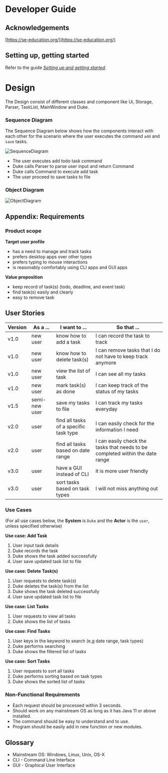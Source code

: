 # Developer Guide

## Acknowledgements

[https://se-education.org/](https://se-education.org/)

## **Setting up, getting started**

Refer to the guide [_Setting up and getting started_](SettingUp.md).

# Design
The Design consist of different classes and component like Ui, Storage, Parser, TaskList, MainWindow and Duke.

### Sequence Diagram
The Sequence Diagram below shows how the components interact with each other for the scenario where the user executes the command `add` and `save` tasks.

![SequenceDiagram](https://user-images.githubusercontent.com/54068363/154961557-5c8eb8d9-6d45-4195-ab59-7e3db230af3b.png)
* The user executes add todo task command
* Duke calls Parser to parse user input and return Command
* Duke calls Command to execute add task
* The user proceed to save tasks to file

### Object Diagram
![ObjectDiagram](https://user-images.githubusercontent.com/54068363/154961981-561df54b-ae8d-491b-a5f5-8378b2fda7e0.png)

## Appendix: Requirements

### Product scope

**Target user profile**
* has a need to manage and track tasks
* prefers desktop apps over other types
* prefers typing to mouse interactions
* is reasonably comfortably using CLI apps and GUI apps

**Value proposition**
* keep record of task(s) (todo, deadline, and event task)
* find task(s) easily and clearly
* easy to remove task

## User Stories

|Version| As a ... | I want to ... | So that ...|
|--------|----------|---------------|------------------|
|v1.0|new user|know how to add a task |I can record the task to track|
|v1.0|new user|know how to delete task(s) |I can remove tasks that I do not have to keep track anymore|
|v1.0|new user|view the list of task |I can see all my tasks|
|v1.0|new user|mark task(s) as done |I can keep track of the status of my tasks|
|v1.5|semi-new user|save my tasks to file|I can track my tasks everyday|
|v2.0|user|find all tasks of a specific task type|I can easily check for the information I need|
|v2.0|user|find all tasks based on date range |I can easily check the tasks that needs to be completed within the date range|
|v3.0|user|have a GUI instead of CLI |it is more user friendly|
|v3.0|user|sort tasks based on task types |I will not miss anything out|

### Use Cases

(For all use cases below, the **System** is ```Duke``` and the **Actor** is the ```user```, unless specified otherwise)

**Use case: Add Task**
1. User input task details
2. Duke records the task
3. Duke shows the task added successfully
4. User save updated task list to file

**Use case: Delete Task(s)**
1. User requests to delete task(s)
2. Duke deletes the task(s) from the list
3. Duke shows the task deleted successfully
4. User save updated task list to file

**Use case: List Tasks**
1. User requests to view all tasks 
2. Duke shows the list of tasks

**Use case: Find Tasks**
1. User keys in the keyword to search (e,g date range, task types)
2. Duke performs searching
3. Duke shows the filtered list of tasks

**Use case: Sort Tasks**
1. User requests to sort all tasks 
2. Duke performs sorting based on task types
3. Duke shows the sorted list of tasks

### Non-Functional Requirements

* Each request should be processed within 3 seconds.
* Should work on any mainstream OS as long as it has Java 11 or above installed.
* The command should be easy to understand and to use.
* Program should be easily add in new function or new modules.

## Glossary

* Mainstream OS: Windows, Linux, Unix, OS-X
* CLI - Command Line Interface
* GUI - Graphical User Interface